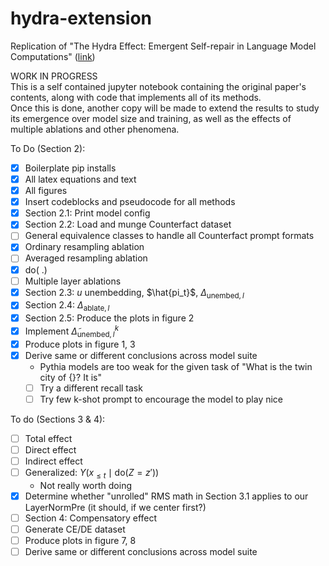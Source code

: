 # hydra-extension

Replication of "The Hydra Effect: Emergent Self-repair in Language Model Computations" ([link](https://arxiv.org/abs/2307.15771))

WORK IN PROGRESS  
This is a self contained jupyter notebook containing the original paper's contents, along with code that implements all of its methods.  
Once this is done, another copy will be made to extend the results to study its emergence over model size and training, as well as the effects of multiple ablations and other phenomena.  


To Do (Section 2):
- [x] Boilerplate pip installs
- [x] All latex equations and text
- [x] All figures
- [x] Insert codeblocks and pseudocode for all methods
- [x] Section 2.1: Print model config
- [x] Section 2.2: Load and munge Counterfact dataset
- [ ] General equivalence classes to handle all Counterfact prompt formats
- [x] Ordinary resampling ablation
- [ ] Averaged resampling ablation
- [x] $\text{do}(\ .)$
- [ ] Multiple layer ablations
- [x] Section 2.3: $u$ unembedding, $\hat{pi_t}$, $\Delta_{\text{unembed},l}$
- [x] Section 2.4: $\Delta_{\text{ablate},l}$
- [x] Section 2.5: Produce the plots in figure 2
- [x] Implement $\tilde{\Delta}_{\text{unembed},l}^k$
- [x] Produce plots in figure 1, 3
- [x] Derive same or different conclusions across model suite
  - Pythia models are too weak for the given task of "What is the twin city of {}? It is"
  - [ ] Try a different recall task
  - [ ] Try few k-shot prompt to encourage the model to play nice

To do (Sections 3 & 4):
- [ ] Total effect
- [ ] Direct effect
- [ ] Indirect effect
- [ ] Generalized: $Y(x_{\leq t} \mid \text{do}(Z = z'))$
  - Not really worth doing
- [x] Determine whether "unrolled" RMS math in Section 3.1 applies to our LayerNormPre (it should, if we center first?)
- [ ] Section 4: Compensatory effect
- [ ] Generate CE/DE dataset
- [ ] Produce plots in figure 7, 8
- [ ] Derive same or different conclusions across model suite
